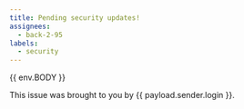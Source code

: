 ```yaml
---
title: Pending security updates!
assignees:
  - back-2-95
labels:
  - security
---
```

{{ env.BODY }}

This issue was brought to you by {{ payload.sender.login }}.
